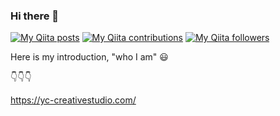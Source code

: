 ### Hi there 👋

<!--
**gotoyuriko/gotoyuriko** is a ✨ _special_ ✨ repository because its `README.md` (this file) appears on your GitHub profile.
-->

[![My Qiita posts](https://qiita-badge.apiapi.app/s/gotoyuriko/posts.svg)](http://qiita.com/gotoyuriko)
[![My Qiita contributions](https://qiita-badge.apiapi.app/s/gotoyuriko/contributions.svg)](http://qiita.com/gotoyuriko)
[![My Qiita followers](https://qiita-badge.apiapi.app/s/gotoyuriko/followers.svg)](http://qiita.com/gotoyuriko)

Here is my introduction, "who I am" 😃

👇👇👇

https://yc-creativestudio.com/

<!--![profile](https://user-images.githubusercontent.com/64601225/90972264-80d8eb00-e552-11ea-8185-bcb2962b9ef3.png)-->





